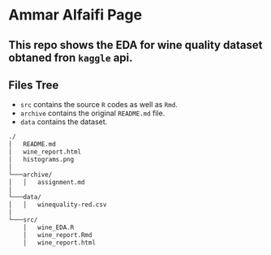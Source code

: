 # Ammar Alfaifi Page

## This repo shows the EDA for wine quality dataset obtaned fron `kaggle` api.

## Files Tree

- `src` contains the source `R` codes as well as `Rmd`.
- `archive` contains the original `README.md` file.
- `data` contains the dataset.

```bash
./
│   README.md
│   wine_report.html    
│   histograms.png
│   
└───archive/
│   │   assignment.md
│   
└───data/
│   │   winequality-red.csv
│   
└───src/
    │   wine_EDA.R
    │   wine_report.Rmd
    │   wine_report.html
```
